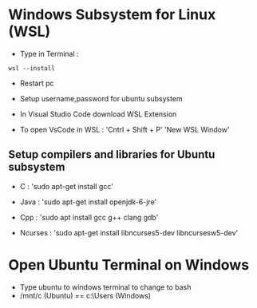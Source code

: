 # Windows Subsystem for Linux (WSL)

- Type in Terminal :

`wsl --install`

- Restart pc

- Setup username,password for ubuntu subsystem

- In Visual Studio Code download WSL Extension

- To open VsCode in WSL :
'Cntrl + Shift + P'
'New WSL Window'

## Setup compilers and libraries for Ubuntu subsystem
- C :
'sudo apt-get install gcc'

- Java :
'sudo apt-get install openjdk-6-jre'

- Cpp :
'sudo apt install gcc g++ clang gdb'

- Ncurses :
'sudo apt-get install libncurses5-dev libncursesw5-dev'

# Open Ubuntu Terminal on Windows
- Type ubuntu to windows terminal to change to bash
- /mnt/c (Ubuntu) == c:\Users (Windows)